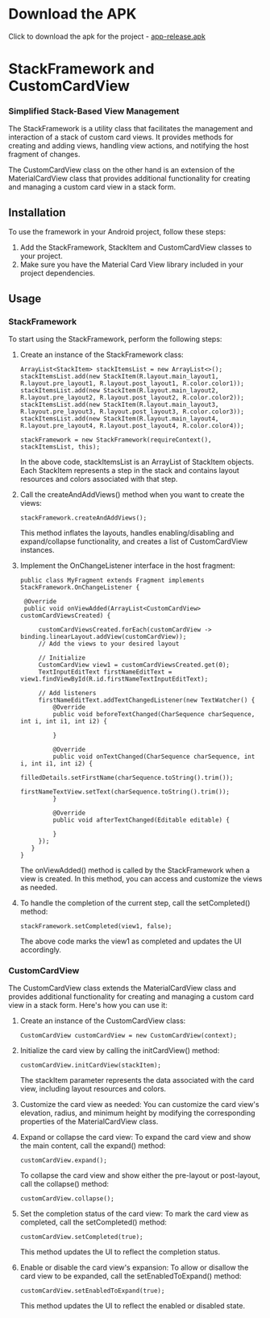 # Download the APK
Click to download the apk for the project -
[app-release.apk](app-release.apk)

# StackFramework and CustomCardView
### Simplified Stack-Based View Management

The StackFramework is a utility class that facilitates the management and interaction of a stack of custom card views. It provides methods for creating and adding views, handling view actions, and notifying the host fragment of changes.

The CustomCardView class on the other hand is an extension of the MaterialCardView class that provides additional functionality for creating and managing a custom card view in a stack form.

## Installation
To use the framework in your Android project, follow these steps:
1. Add the StackFramework, StackItem and CustomCardView classes to your project.
2. Make sure you have the Material Card View library included in your project dependencies.

## Usage
### StackFramework
To start using the StackFramework, perform the following steps:
1. Create an instance of the StackFramework class:

   ```
   ArrayList<StackItem> stackItemsList = new ArrayList<>();
   stackItemsList.add(new StackItem(R.layout.main_layout1, R.layout.pre_layout1, R.layout.post_layout1, R.color.color1));
   stackItemsList.add(new StackItem(R.layout.main_layout2, R.layout.pre_layout2, R.layout.post_layout2, R.color.color2));
   stackItemsList.add(new StackItem(R.layout.main_layout3, R.layout.pre_layout3, R.layout.post_layout3, R.color.color3));
   stackItemsList.add(new StackItem(R.layout.main_layout4, R.layout.pre_layout4, R.layout.post_layout4, R.color.color4));

   stackFramework = new StackFramework(requireContext(), stackItemsList, this);
   ```
   In the above code, stackItemsList is an ArrayList of StackItem objects. Each StackItem represents a step in the stack and contains layout resources and colors associated with that step.

2. Call the createAndAddViews() method when you want to create the views:

   ```
   stackFramework.createAndAddViews();
   ```
   This method inflates the layouts, handles enabling/disabling and expand/collapse functionality, and creates a list of CustomCardView instances.

3. Implement the OnChangeListener interface in the host fragment:
   
   ```
   public class MyFragment extends Fragment implements StackFramework.OnChangeListener {
   
    @Override
    public void onViewAdded(ArrayList<CustomCardView> customCardViewsCreated) {
   
        customCardViewsCreated.forEach(customCardView -> binding.linearLayout.addView(customCardView));
        // Add the views to your desired layout

        // Initialize
        CustomCardView view1 = customCardViewsCreated.get(0);
        TextInputEditText firstNameEditText = view1.findViewById(R.id.firstNameTextInputEditText);

        // Add listeners
        firstNameEditText.addTextChangedListener(new TextWatcher() {
            @Override
            public void beforeTextChanged(CharSequence charSequence, int i, int i1, int i2) {
                
            }

            @Override
            public void onTextChanged(CharSequence charSequence, int i, int i1, int i2) {
                filledDetails.setFirstName(charSequence.toString().trim());
                firstNameTextView.setText(charSequence.toString().trim());
            }

            @Override
            public void afterTextChanged(Editable editable) {
   
            }
        });
      }
   }
   ```

   The onViewAdded() method is called by the StackFramework when a view is created. In this method, you can access and customize the views as needed.

4. To handle the completion of the current step, call the setCompleted() method:

   ```
   stackFramework.setCompleted(view1, false);
   ```
   The above code marks the view1 as completed and updates the UI accordingly.

### CustomCardView
The CustomCardView class extends the MaterialCardView class and provides additional functionality for creating and managing a custom card view in a stack form. Here's how you can use it:

1. Create an instance of the CustomCardView class:
   
   ```
   CustomCardView customCardView = new CustomCardView(context);
   ```
2. Initialize the card view by calling the initCardView() method:

   ```
   customCardView.initCardView(stackItem);
   ```
   The stackItem parameter represents the data associated with the card view, including layout resources and colors.
3. Customize the card view as needed:
   You can customize the card view's elevation, radius, and minimum height by modifying the corresponding properties of the MaterialCardView class.

4. Expand or collapse the card view:
   To expand the card view and show the main content, call the expand() method:

   ```
   customCardView.expand();
   ```
   To collapse the card view and show either the pre-layout or post-layout, call the collapse() method:
   
   ```
   customCardView.collapse();
   ```
5. Set the completion status of the card view:
   To mark the card view as completed, call the setCompleted() method:

   ```
   customCardView.setCompleted(true);
   ```
   This method updates the UI to reflect the completion status.

6. Enable or disable the card view's expansion:
   To allow or disallow the card view to be expanded, call the setEnabledToExpand() method:

   ```
   customCardView.setEnabledToExpand(true);
   ```
   This method updates the UI to reflect the enabled or disabled state.

